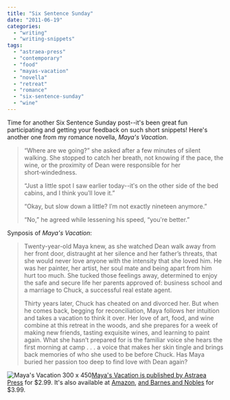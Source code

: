 ```yaml
---
title: "Six Sentence Sunday"
date: "2011-06-19"
categories:
  - "writing"
  - "writing-snippets"
tags:
  - "astraea-press"
  - "contemporary"
  - "food"
  - "mayas-vacation"
  - "novella"
  - "retreat"
  - "romance"
  - "six-sentence-sunday"
  - "wine"
---
```


Time for another Six Sentence Sunday post--it's been great fun participating and getting your feedback on such short snippets! Here's another one from my romance novella, _Maya's Vacation_.

> “Where are we going?” she asked after a few minutes of silent walking. She stopped to catch her breath, not knowing if the pace, the wine, or the proximity of Dean were responsible for her short‑windedness.
>
> “Just a little spot I saw earlier today--itʹs on the other side of the bed cabins, and I think youʹll love it.”
>
> “Okay, but slow down a little? Iʹm not exactly nineteen anymore.”
>
> “No,” he agreed while lessening his speed, “youʹre better.”

Synposis of _Maya's Vacation_:

> Twenty-year-old Maya knew, as she watched Dean walk away from her front door, distraught at her silence and her father’s threats, that she would never love anyone with the intensity that she loved him. He was her painter, her artist, her soul mate and being apart from him hurt too much. She tucked those feelings away, determined to enjoy the safe and secure life her parents approved of: business school and a marriage to Chuck, a successful real estate agent.
>
> Thirty years later, Chuck has cheated on and divorced her. But when he comes back, begging for reconciliation, Maya follows her intuition and takes a vacation to think it over. Her love of art, food, and wine combine at this retreat in the woods, and she prepares for a week of making new friends, tasting exquisite wines, and learning to paint again. What she hasn’t prepared for is the familiar voice she hears the first morning at camp . . . a voice that makes her skin tingle and brings back memories of who she used to be before Chuck. Has Maya buried her passion too deep to find love with Dean again?

 ![Maya's Vacation 300 x 450](https://d2ypg8o05lff0b.cloudfront.net/wp-content/uploads/sites/3/2012/05/Mayas-Vacation-300-x-450.jpg)[Maya's Vacation is published by Astraea Press](http://astraeapress.com/#ecwid:category=662245&amp;mode=product&amp;product=3028832 "Purchase at Astraea") for $2.99. It's also available at [Amazon](http://www.amazon.com/Mayas-Vacation-ebook/dp/B004UB1REI/ref=sr_1_1?ie=UTF8&amp;qid=1301931188&amp;sr=8-1), [and Barnes and Nobles](http://productsearch.barnesandnoble.com/search/results.aspx?store=EBOOK&amp;WRD=maya%27s+vacation&amp;box=maya%27s%20vacation&amp;pos=-1&amp;ugrp=2) for $3.99.
